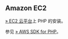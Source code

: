 Amazon EC2
----------

<a href="http://aws.amazon.com/ec2/" class="link external">» EC2 云平台</a>上
PHP 的安装。

参见
<a href="http://aws.amazon.com/sdkforphp/" class="link external">» AWS SDK for PHP</a>。
